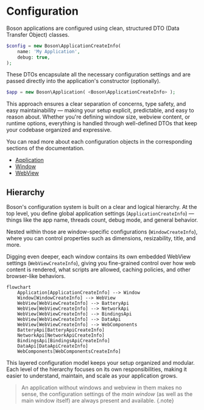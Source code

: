 # Configuration

Boson applications are configured using clean, structured DTO (Data Transfer 
Object) classes.

```php
$config = new Boson\ApplicationCreateInfo( 
    name: 'My Application',
    debug: true,
);
```

These DTOs encapsulate all the necessary configuration settings and are passed 
directly into the application's constructor (optionally). 

```php
$app = new Boson\Application( <Boson\ApplicationCreateInfo> );
```

This approach ensures a clear separation of concerns, type safety, 
and easy maintainability — making your setup explicit, predictable, and easy to 
reason about. Whether you're defining window size, webview content, or runtime 
options, everything is handled through well-defined DTOs that keep your codebase 
organized and expressive.

You can read more about each configuration objects in the corresponding
sections of the documentation.

- [Application](../03.application/application-configuration.md)
- [Window](../04.window/window-configuration.md)
- [WebView](../05.webview/webview-configuration.md)

## Hierarchy 

Boson's configuration system is built on a clear and logical hierarchy. At the 
top level, you define global application settings (`ApplicationCreateInfo`) 
— things like the app name, threads count, debug mode, and general behavior.

Nested within those are window-specific configurations (`WindowCreateInfo`), 
where you can control properties such as dimensions, resizability, title, and more. 

Digging even deeper, each window contains its own embedded WebView settings 
(`WebViewCreateInfo`), giving you fine-grained control over how web 
content is rendered, what scripts are allowed, caching policies, and other 
browser-like behaviors.

```mermaid
flowchart
    Application[ApplicationCreateInfo] --> Window
    Window[WindowCreateInfo] --> WebView
    WebView[WebViewCreateInfo] --> BatteryApi
    WebView[WebViewCreateInfo] --> NetworkApi
    WebView[WebViewCreateInfo] --> BindingsApi
    WebView[WebViewCreateInfo] --> DataApi
    WebView[WebViewCreateInfo] --> WebComponents
    BatteryApi[BatteryApiCreateInfo]
    NetworkApi[NetworkApiCreateInfo]
    BindingsApi[BindingsApiCreateInfo]
    DataApi[DataApiCreateInfo]
    WebComponents[WebComponentsCreateInfo]
```

This layered configuration model keeps your setup organized and modular. Each 
level of the hierarchy focuses on its own responsibilities, making it easier to 
understand, maintain, and scale as your application grows.

> An application without windows and webview in them makes no sense, the 
> configuration settings of the *main window* (as well as the main window 
> itself) are always present and available.
{.note}
